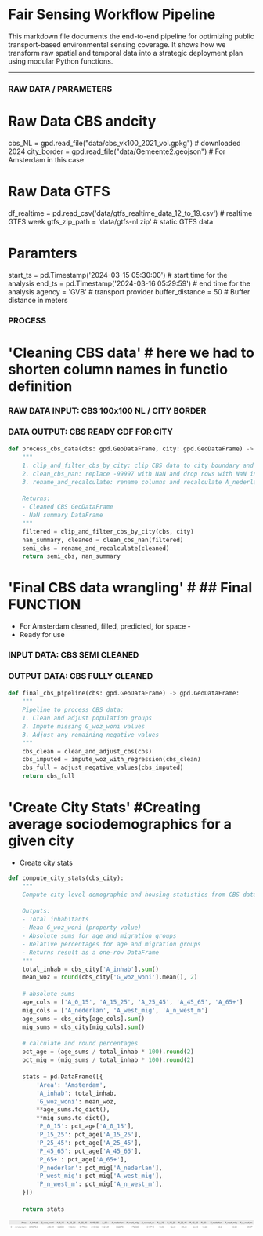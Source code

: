 # Fair Sensing Workflow Pipeline

This markdown file documents the end-to-end pipeline for optimizing public transport-based environmental sensing coverage. It shows how we transform raw spatial and temporal data into a strategic deployment plan using modular Python functions.

---

### RAW DATA / PARAMETERS 

# Raw Data CBS andcity
cbs_NL  = gpd.read_file("data/cbs_vk100_2021_vol.gpkg") # downloaded 2024
city_border = gpd.read_file("data/Gemeente2.geojson") # For Amsterdam in this case 

# Raw Data GTFS
df_realtime = pd.read_csv('data/gtfs_realtime_data_12_to_19.csv') # realtime GTFS week
gtfs_zip_path = 'data/gtfs-nl.zip' # static GTFS data

# Paramters
start_ts = pd.Timestamp('2024-03-15 05:30:00') # start time for the analysis
end_ts = pd.Timestamp('2024-03-16 05:29:59') # end time for the analysis
agency = 'GVB' # transport provider
buffer_distance = 50  # Buffer distance in meters

### PROCESS

#  'Cleaning CBS data' # here we had to shorten column names in functio definition


### RAW DATA INPUT: CBS 100x100 NL / CITY BORDER
### DATA OUTPUT: CBS READY GDF FOR CITY 

```python
def process_cbs_data(cbs: gpd.GeoDataFrame, city: gpd.GeoDataFrame) -> tuple[gpd.GeoDataFrame, pd.DataFrame]:
    """
    1. clip_and_filter_cbs_by_city: clip CBS data to city boundary and select relevant columns  
    2. clean_cbs_nan: replace -99997 with NaN and drop rows with NaN in 'aantal_inwoners'  
    3. rename_and_recalculate: rename columns and recalculate A_nederlan, A_west_mig, A_n_west_mig  

    Returns:
    - Cleaned CBS GeoDataFrame
    - NaN summary DataFrame
    """
    filtered = clip_and_filter_cbs_by_city(cbs, city)
    nan_summary, cleaned = clean_cbs_nan(filtered)
    semi_cbs = rename_and_recalculate(cleaned)
    return semi_cbs, nan_summary
```

#  'Final CBS data wrangling' # ## Final FUNCTION 
- For Amsterdam cleaned, filled, predicted, for space - 
- Ready for use

### INPUT DATA: CBS SEMI CLEANED 
### OUTPUT DATA: CBS FULLY CLEANED  

```python
def final_cbs_pipeline(cbs: gpd.GeoDataFrame) -> gpd.GeoDataFrame:
    """
    Pipeline to process CBS data:
    1. Clean and adjust population groups
    2. Impute missing G_woz_woni values
    3. Adjust any remaining negative values
    """
    cbs_clean = clean_and_adjust_cbs(cbs)
    cbs_imputed = impute_woz_with_regression(cbs_clean)
    cbs_full = adjust_negative_values(cbs_imputed)
    return cbs_full
```

# 'Create City Stats' #Creating average sociodemographics for a given city

- Create city stats


```python
def compute_city_stats(cbs_city):
    """
    Compute city-level demographic and housing statistics from CBS data.

    Outputs:
    - Total inhabitants
    - Mean G_woz_woni (property value)
    - Absolute sums for age and migration groups
    - Relative percentages for age and migration groups
    - Returns result as a one-row DataFrame
    """
    total_inhab = cbs_city['A_inhab'].sum()
    mean_woz = round(cbs_city['G_woz_woni'].mean(), 2)

    # absolute sums
    age_cols = ['A_0_15', 'A_15_25', 'A_25_45', 'A_45_65', 'A_65+']
    mig_cols = ['A_nederlan', 'A_west_mig', 'A_n_west_m']
    age_sums = cbs_city[age_cols].sum()
    mig_sums = cbs_city[mig_cols].sum()

    # calculate and round percentages
    pct_age = (age_sums / total_inhab * 100).round(2)
    pct_mig = (mig_sums / total_inhab * 100).round(2)

    stats = pd.DataFrame([{
        'Area': 'Amsterdam',
        'A_inhab': total_inhab,
        'G_woz_woni': mean_woz,
        **age_sums.to_dict(),
        **mig_sums.to_dict(),
        'P_0_15': pct_age['A_0_15'],
        'P_15_25': pct_age['A_15_25'],
        'P_25_45': pct_age['A_25_45'],
        'P_45_65': pct_age['A_45_65'],
        'P_65+': pct_age['A_65+'],
        'P_nederlan': pct_mig['A_nederlan'],
        'P_west_mig': pct_mig['A_west_mig'],
        'P_n_west_m': pct_mig['A_n_west_m'],
    }])

    return stats
  ```
![CBS Data Processing Overview](images/02_prep_Amsterdam_Stats.png)




